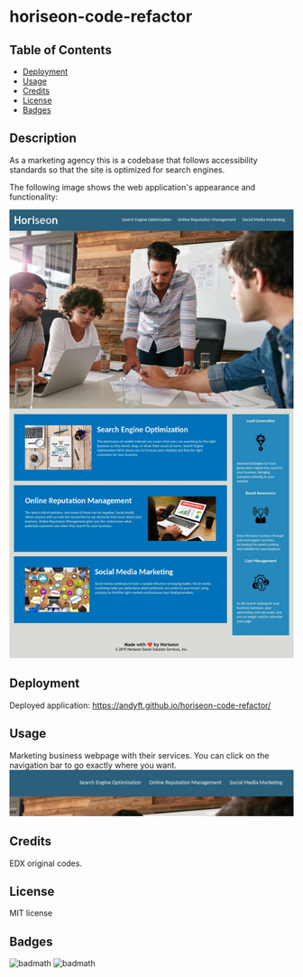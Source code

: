 # horiseon-code-refactor

## Table of Contents

- [Deployment](#deployment)
- [Usage](#usage)
- [Credits](#credits)
- [License](#license)
- [Badges](#badges)

## Description

As a marketing agency this is a codebase that follows accessibility standards so that the site is optimized for search engines.

The following image shows the web application's appearance and functionality:

![The Horiseon webpage includes a navigation bar, a header image, and cards with text and images at the bottom of the page.](https://github.com/AndyFt/horiseon-code-refactor/blob/main/assets/images/andyft-github-io-horiseon-code-refactor-.jpg)

## Deployment

Deployed application: https://andyft.github.io/horiseon-code-refactor/

## Usage

Marketing business webpage with their services. You can click on the navigation bar to go exactly where you want. ![navigation bar](https://github.com/AndyFt/horiseon-code-refactor/blob/main/assets/images/navigation-bar.jpg)

## Credits

EDX original codes.

## License

MIT license

## Badges
![badmath](https://img.shields.io/badge/HTML-63.3-blue)
![badmath](https://img.shields.io/badge/CSS-36.7-orange)